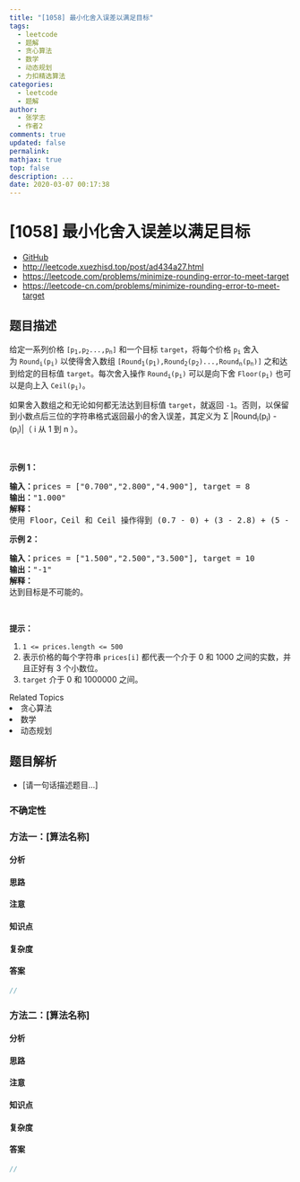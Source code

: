 ```yaml
---
title: "[1058] 最小化舍入误差以满足目标"
tags:
  - leetcode
  - 题解
  - 贪心算法
  - 数学
  - 动态规划
  - 力扣精选算法
categories:
  - leetcode
  - 题解
author:
  - 张学志
  - 作者2
comments: true
updated: false
permalink:
mathjax: true
top: false
description: ...
date: 2020-03-07 00:17:38
---
```



# [1058] 最小化舍入误差以满足目标
* [GitHub](https://github.com/algoboy101/LeetCodeCrowdsource/tree/master/_posts/QA/%5B1058%5D%20%E6%9C%80%E5%B0%8F%E5%8C%96%E8%88%8D%E5%85%A5%E8%AF%AF%E5%B7%AE%E4%BB%A5%E6%BB%A1%E8%B6%B3%E7%9B%AE%E6%A0%87.md)
* http://leetcode.xuezhisd.top/post/ad434a27.html
* https://leetcode.com/problems/minimize-rounding-error-to-meet-target
* https://leetcode-cn.com/problems/minimize-rounding-error-to-meet-target


## 题目描述

<p>给定一系列价格&nbsp;<code>[p<sub>1</sub>,p<sub>2</sub>...,p<sub>n</sub>]</code>&nbsp;和一个目标&nbsp;<code>target</code>，将每个价格&nbsp;<code>p<sub>i</sub></code>&nbsp;舍入为&nbsp;<code>Round<sub>i</sub>(p<sub>i</sub>)</code>&nbsp;以使得舍入数组&nbsp;<code>[Round<sub>1</sub>(p<sub>1</sub>),Round<sub>2</sub>(p<sub>2</sub>)...,Round<sub>n</sub>(p<sub>n</sub>)]</code>&nbsp;之和达到给定的目标值&nbsp;<code>target</code>。每次舍入操作&nbsp;<code>Round<sub>i</sub>(p<sub>i</sub>)</code>&nbsp;可以是向下舍&nbsp;<code>Floor(p<sub>i</sub>)</code>&nbsp;也可以是向上入&nbsp;<code>Ceil(p<sub>i</sub>)</code>。</p>

<p>如果舍入数组之和无论如何都无法达到目标值&nbsp;<code>target</code>，就返回 <code>-1</code>。否则，以保留到小数点后三位的字符串格式返回最小的舍入误差，其定义为 &Sigma; |Round<sub>i</sub>(p<sub>i</sub>) - (p<sub>i</sub>)|（&nbsp;i 从 1 到 n ）。</p>

<p>&nbsp;</p>

<p><strong>示例 1：</strong></p>

<pre><strong>输入：</strong>prices = [&quot;0.700&quot;,&quot;2.800&quot;,&quot;4.900&quot;], target = 8
<strong>输出：</strong>&quot;1.000&quot;
<strong>解释： </strong>
使用 Floor，Ceil 和 Ceil 操作得到 (0.7 - 0) + (3 - 2.8) + (5 - 4.9) = 0.7 + 0.2 + 0.1 = 1.0 。
</pre>

<p><strong>示例 2：</strong></p>

<pre><strong>输入：</strong>prices = [&quot;1.500&quot;,&quot;2.500&quot;,&quot;3.500&quot;], target = 10
<strong>输出：</strong>&quot;-1&quot;
<strong>解释：</strong>
达到目标是不可能的。</pre>

<p>&nbsp;</p>

<p><strong>提示：</strong></p>

<ol>
	<li><code>1 &lt;= prices.length &lt;= 500</code></li>
	<li>表示价格的每个字符串&nbsp;<code>prices[i]</code>&nbsp;都代表一个介于 0 和 1000&nbsp;之间的实数，并且正好有 3 个小数位。</li>
	<li><code>target</code>&nbsp;介于&nbsp;0 和 1000000&nbsp;之间。</li>
</ol>
<div><div>Related Topics</div><div><li>贪心算法</li><li>数学</li><li>动态规划</li></div></div>


## 题目解析
* [请一句话描述题目...]

### 不确定性


### 方法一：[算法名称]

#### 分析

#### 思路

#### 注意

#### 知识点

#### 复杂度

#### 答案

```cpp
//
```


### 方法二：[算法名称]

#### 分析

#### 思路

#### 注意

#### 知识点

#### 复杂度

#### 答案

```cpp
//
```


